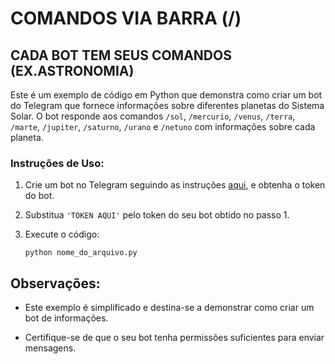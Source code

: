 # COMANDOS VIA BARRA (/)
## CADA BOT TEM SEUS COMANDOS (EX.ASTRONOMIA)
Este é um exemplo de código em Python que demonstra como criar um bot do Telegram que fornece informações sobre diferentes planetas do Sistema Solar. O bot responde aos comandos `/sol`, `/mercurio`, `/venus`, `/terra`, `/marte`, `/jupiter`, `/saturno`, `/urano` e `/netuno` com informações sobre cada planeta.

### Instruções de Uso:
1. Crie um bot no Telegram seguindo as instruções [aqui](https://core.telegram.org/bots#botfather), e obtenha o token do bot.

2. Substitua `'TOKEN AQUI'` pelo token do seu bot obtido no passo 1.

3. Execute o código:

   ```
   python nome_do_arquivo.py
   ```

## Observações:
- Este exemplo é simplificado e destina-se a demonstrar como criar um bot de informações.

- Certifique-se de que o seu bot tenha permissões suficientes para enviar mensagens.
